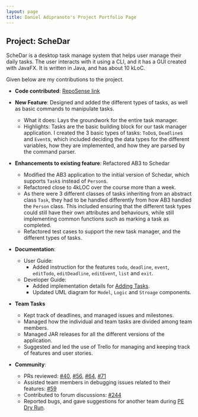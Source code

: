 ```yaml
---
layout: page
title: Daniel Adipranoto's Project Portfolio Page
---
```


## Project: ScheDar

ScheDar is a desktop task manage system that helps user manage their daily tasks. The user interacts with it using a CLI, and it has a GUI created with JavaFX. It is written in Java, and has about 10 kLoC.

Given below are my contributions to the project.

* **Code contributed**: [RepoSense link](https://nus-cs2103-ay2021s1.github.io/tp-dashboard/#breakdown=true&search=danadi7)

* **New Feature**: Designed and added the different types of tasks, as well as basic commands to manipulate tasks.
  * What it does: Lays the groundwork for the entire task manager.
  * Highlights: Tasks are the basic building block for our task manager application. I created the 3 basic types of tasks: `ToDo`s, `Deadline`s and `Event`s, which included deciding the data types for the different variables, how they are implemented, and how they are parsed by the command parser.

* **Enhancements to existing feature**: Refactored AB3 to Schedar
  * Modified the AB3 application to the initial version of Schedar, which supports `Task`s instead of `Person`s.
  * Refactored close to 4kLOC over the course more than a week.
  * As there were 3 different classes of tasks inheriting from an abstract class `Task`, they had to be handled differently from how AB3 handled the `Person` class. This included ensuring that the different task types could still have their own attributes and behaviours, while still implementing common functions such as marking a task as completed.
  * Refactored test cases to support the new task manager, and the different types of tasks. 

* **Documentation**:
  * User Guide:
    * Added instruction for the features `todo`, `deadline`, `event`, `editTodo`, `editDeadline`, `editEvent`, `list` and `exit`.
  * Developer Guide:
    * Added implementation details for [Adding Tasks](https://ay2021s1-cs2103-t16-4.github.io/tp/DeveloperGuide.html#adding-tasks).
    * Updated UML diagram for `Model`, `Logic` and `Stroage` components.
    
* **Team Tasks**
  * Kept track of deadlines, and managed issues and milestones.
  * Managed how the individual and team tasks are divided among team members.
  * Managed JAR releases for all the different versions of the application.
  * Suggested and led the use of Trello for managing and keeping track of features and user stories. 

* **Community**:
  * PRs reviewed: [#40](https://github.com/AY2021S1-CS2103-T16-4/tp/pull/40), [#56](https://github.com/AY2021S1-CS2103-T16-4/tp/pull/56), [#64](https://github.com/AY2021S1-CS2103-T16-4/tp/pull/64), [#71](https://github.com/AY2021S1-CS2103-T16-4/tp/pull/71#partial-pull-merging)
  * Assisted team members in debugging issues related to their features: [#59](https://github.com/AY2021S1-CS2103-T16-4/tp/pull/59)
  * Contributed to forum discussions: [#244](https://github.com/nus-cs2103-AY2021S1/forum/issues/244) 
  * Reported bugs, and gave suggestions for another team during [PE Dry Run](https://github.com/danadi7/ped/issues). 